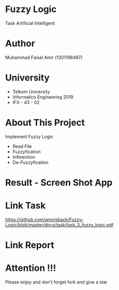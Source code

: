 # Fuzzy Logic
Task Artificial Intelligent

# Author
Muhammad Faisal Amir  (1301198497)

# University
- Telkom University
- Informatics Engineering 2019
- IFX - 43 - 02

# About This Project
Implement Fuzzy Logic
- Read File
- Fuzzyfication
- Inferention
- De-Fuzzyfication

# Result - Screen Shot App

# Link Task
https://github.com/amirisback/Fuzzy-Logic/blob/master/docs/task/task_3_fuzzy_logic.pdf

# Link Report


# Attention !!!
Please enjoy and don't forget fork and give a star